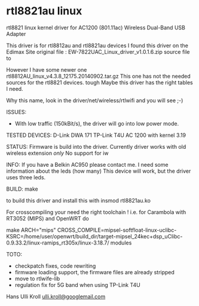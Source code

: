 rtl8821au linux
======================

rtl8821 linux kernel driver for AC1200 (801.11ac) 
Wireless Dual-Band USB Adapter

This driver is for rtl8812au and rtl8821au devices
I found this driver on the Edimax Site
original file :
EW-7822UAC_Linux_driver_v1.0.1.6.zip source file to

However I have some newer one
rtl8812AU_linux_v4.3.8_12175.20140902.tar.gz
This one has not the needed sources for the rtl8821 devices. tough
Maybe this driver has the right tables I need. 

Why this name, look in the 
driver/net/wireless/rtlwifi
and you will see ;-)

ISSUES:
- With low traffic (150kBit/s), the driver will go into low power mode.

TESTED DEVICES:
D-Link DWA 171
TP-Link T4U AC 1200
with kernel 3.19


STATUS:
Firmware is build into the driver.
Currently driver works with old wireless extension *only*
No support for iw 

INFO:
If you have a Belkin AC950 please contact me.
I need some information about the leds (how many)
This device will work, but the driver uses three leds.

BUILD:
make

to build this driver and install this with
insmod rtl8821au.ko

For crosscompiling your need the right toolchain !
i.e. for  Carambola with RT3052 (MIPS) and OpenWRT do

make ARCH="mips" CROSS_COMPILE=mipsel-softfloat-linux-uclibc- KSRC=/home/user/openwrt/build_dir/target-mipsel_24kec+dsp_uClibc-0.9.33.2/linux-ramips_rt305x/linux-3.18.7/ modules

TOTO:
- checkpatch fixes, code rewriting
- firmware loading support, the firmware files are already stripped
- move to rtlwife-lib
- regulation fix for 5G band when using TP-Link T4U

Hans Ulli Kroll <ulli.kroll@googlemail.com>
